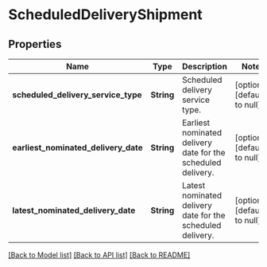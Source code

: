 # ScheduledDeliveryShipment

## Properties
Name | Type | Description | Notes
------------ | ------------- | ------------- | -------------
**scheduled_delivery_service_type** | **String** | Scheduled delivery service type. | [optional] [default to null]
**earliest_nominated_delivery_date** | **String** | Earliest nominated delivery date for the scheduled delivery. | [optional] [default to null]
**latest_nominated_delivery_date** | **String** | Latest nominated delivery date for the scheduled delivery. | [optional] [default to null]

[[Back to Model list]](../README.md#documentation-for-models) [[Back to API list]](../README.md#documentation-for-api-endpoints) [[Back to README]](../README.md)


